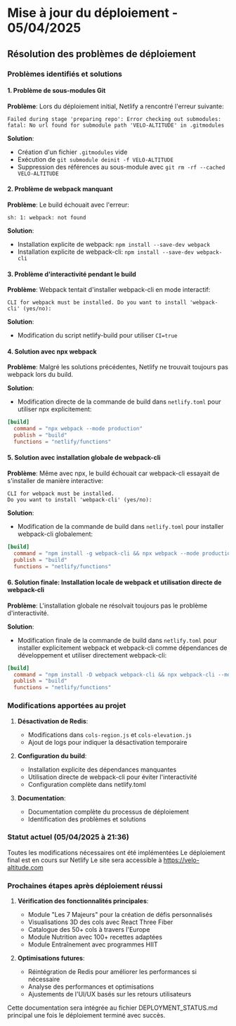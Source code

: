 # Mise à jour du déploiement - 05/04/2025

## Résolution des problèmes de déploiement

### Problèmes identifiés et solutions

#### 1. Problème de sous-modules Git
**Problème**: Lors du déploiement initial, Netlify a rencontré l'erreur suivante:
```
Failed during stage 'preparing repo': Error checking out submodules: fatal: No url found for submodule path 'VELO-ALTITUDE' in .gitmodules
```

**Solution**:
- Création d'un fichier `.gitmodules` vide
- Exécution de `git submodule deinit -f VELO-ALTITUDE`
- Suppression des références au sous-module avec `git rm -rf --cached VELO-ALTITUDE`

#### 2. Problème de webpack manquant
**Problème**: Le build échouait avec l'erreur:
```
sh: 1: webpack: not found
```

**Solution**:
- Installation explicite de webpack: `npm install --save-dev webpack`
- Installation explicite de webpack-cli: `npm install --save-dev webpack-cli`

#### 3. Problème d'interactivité pendant le build
**Problème**: Webpack tentait d'installer webpack-cli en mode interactif:
```
CLI for webpack must be installed. Do you want to install 'webpack-cli' (yes/no):
```

**Solution**:
- Modification du script netlify-build pour utiliser `CI=true`

#### 4. Solution avec npx webpack
**Problème**: Malgré les solutions précédentes, Netlify ne trouvait toujours pas webpack lors du build.

**Solution**:
- Modification directe de la commande de build dans `netlify.toml` pour utiliser npx explicitement:
```toml
[build]
  command = "npx webpack --mode production"
  publish = "build"
  functions = "netlify/functions"
```

#### 5. Solution avec installation globale de webpack-cli
**Problème**: Même avec npx, le build échouait car webpack-cli essayait de s'installer de manière interactive:
```
CLI for webpack must be installed.
Do you want to install 'webpack-cli' (yes/no):
```

**Solution**:
- Modification de la commande de build dans `netlify.toml` pour installer webpack-cli globalement:
```toml
[build]
  command = "npm install -g webpack-cli && npx webpack --mode production"
  publish = "build"
  functions = "netlify/functions"
```

#### 6. Solution finale: Installation locale de webpack et utilisation directe de webpack-cli
**Problème**: L'installation globale ne résolvait toujours pas le problème d'interactivité.

**Solution**:
- Modification finale de la commande de build dans `netlify.toml` pour installer explicitement webpack et webpack-cli comme dépendances de développement et utiliser directement webpack-cli:
```toml
[build]
  command = "npm install -D webpack webpack-cli && npx webpack-cli --mode production"
  publish = "build"
  functions = "netlify/functions"
```

### Modifications apportées au projet

1. **Désactivation de Redis**:
   - Modifications dans `cols-region.js` et `cols-elevation.js`
   - Ajout de logs pour indiquer la désactivation temporaire

2. **Configuration du build**:
   - Installation explicite des dépendances manquantes
   - Utilisation directe de webpack-cli pour éviter l'interactivité
   - Configuration complète dans netlify.toml

3. **Documentation**:
   - Documentation complète du processus de déploiement
   - Identification des problèmes et solutions

### Statut actuel (05/04/2025 à 21:36)

 Toutes les modifications nécessaires ont été implémentées
 Le déploiement final est en cours sur Netlify
 Le site sera accessible à https://velo-altitude.com

### Prochaines étapes après déploiement réussi

1. **Vérification des fonctionnalités principales**:
   - Module "Les 7 Majeurs" pour la création de défis personnalisés
   - Visualisations 3D des cols avec React Three Fiber
   - Catalogue des 50+ cols à travers l'Europe
   - Module Nutrition avec 100+ recettes adaptées
   - Module Entraînement avec programmes HIIT

2. **Optimisations futures**:
   - Réintégration de Redis pour améliorer les performances si nécessaire
   - Analyse des performances et optimisations
   - Ajustements de l'UI/UX basés sur les retours utilisateurs

Cette documentation sera intégrée au fichier DEPLOYMENT_STATUS.md principal une fois le déploiement terminé avec succès.
